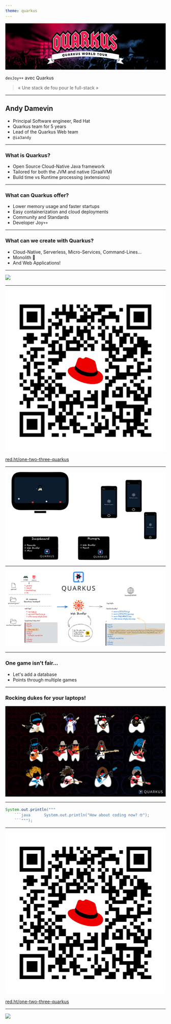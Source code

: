 ```yaml
---
theme: quarkus
---
```

![Quarkus](deck-assets/hero_worldtour.png)  
  
`devJoy++` avec Quarkus

> « Une stack de fou pour le full-stack »
  
---
  
## Andy Damevin  
  
- Principal Software engineer, Red Hat  
- Quarkus team for 5 years  
- Lead of the Quarkus Web team  
- `@ia3andy`  
  
---
  
### What is Quarkus?  
  
- Open Source Cloud-Native Java framework  
- Tailored for both the JVM and native (GraalVM)  
- Build time vs Runtime processing (extensions)  
  
---
  
### What can Quarkus offer?  
  
- Lower memory usage and faster startups  
- Easy containerization and cloud deployments  
- Community and Standards  
- Developer Joy`++`  
  
---
  
### What can we create with Quarkus?  
  
- Cloud-Native, Serverless, Micro-Services, Command-Lines…  
- Monolith 👻  
- And Web Applications!  
  
---
  
![](deck-assets/one-two-three.png)<!-- .element height="100%"  -->  
  
---
  
![](deck-assets/qr-code.png)<!-- .element height="100%"  -->  
  
[red.ht/one-two-three-quarkus](red.ht/one-two-three-quarkus)  
  
---
  
![](deck-assets/one-two-three-quarkus.png)<!-- .element height="100%"  -->  
  
---
  
![](deck-assets/web-bundler.png)<!-- .element height="100%"  -->  
  
---
  
### One game isn't fair...  
  
- Let's add a database  
- Points through multiple games  
  
---
  
### Rocking dukes for your laptops!  
  
![](deck-assets/dukes.png)<!-- .element height="100%"  -->  
  
---
  
```java  
System.out.println("""  
    ```java      System.out.println("How about coding now? 🤓");  
    ```""");  
```  
  
---
  
![](deck-assets/qr-code.png)<!-- .element width="60%"  -->  
  
[red.ht/one-two-three-quarkus](red.ht/one-two-three-quarkus)  
  
---
  
![](deck-assets/conclusion.png)<!-- .element width="100%"  -->